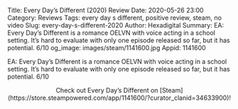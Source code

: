 Title: Every Day’s Different (2020) Review
Date: 2020-05-26 23:00
Category: Reviews
Tags: every day s different, positive review, steam, no video
Slug: every-day-s-different-2020
Author: Hexadigital
Summary: EA: Every Day’s Different is a romance OELVN with voice acting in a school setting. It’s hard to evaluate with only one episode released so far, but it has potential. 6/10
og_image: images/steam/1141600.jpg
Appid: 1141600

EA: Every Day’s Different is a romance OELVN with voice acting in a school setting. It’s hard to evaluate with only one episode released so far, but it has potential. 6/10

<center>Check out Every Day’s Different on [Steam](https://store.steampowered.com/app/1141600/?curator_clanid=34633900)!</center>